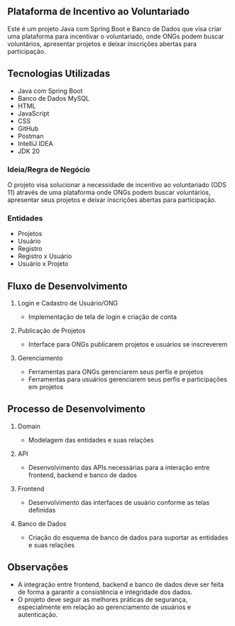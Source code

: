 <h2>Plataforma de Incentivo ao Voluntariado</h2>
Este é um projeto Java com Spring Boot e Banco de Dados que visa criar uma plataforma para incentivar o voluntariado, onde ONGs podem buscar voluntários, apresentar projetos e deixar inscrições abertas para participação.

## Tecnologias Utilizadas

- Java com Spring Boot
- Banco de Dados MySQL
- HTML
- JavaScript
- CSS
- GitHub
- Postman
- IntelliJ IDEA
- JDK 20

### Ideia/Regra de Negócio

O projeto visa solucionar a necessidade de incentivo ao voluntariado (ODS 11) através de uma plataforma onde ONGs podem buscar voluntários, apresentar seus projetos e deixar inscrições abertas para participação.

### Entidades

- Projetos
- Usuário
- Registro
- Registro x Usuário
- Usuário x Projeto


## Fluxo de Desenvolvimento

1. Login e Cadastro de Usuário/ONG
   - Implementação de tela de login e criação de conta

2. Publicação de Projetos
   - Interface para ONGs publicarem projetos e usuários se inscreverem

3. Gerenciamento
   - Ferramentas para ONGs gerenciarem seus perfis e projetos
   - Ferramentas para usuários gerenciarem seus perfis e participações em projetos

## Processo de Desenvolvimento

1. Domain
   - Modelagem das entidades e suas relações

2. API
   - Desenvolvimento das APIs necessárias para a interação entre frontend, backend e banco de dados

3. Frontend
   - Desenvolvimento das interfaces de usuário conforme as telas definidas

4. Banco de Dados
   - Criação do esquema de banco de dados para suportar as entidades e suas relações

## Observações

- A integração entre frontend, backend e banco de dados deve ser feita de forma a garantir a consistência e integridade dos dados.
- O projeto deve seguir as melhores práticas de segurança, especialmente em relação ao gerenciamento de usuários e autenticação.
</p>
